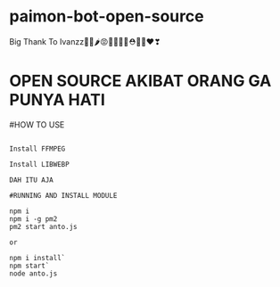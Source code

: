# paimon-bot-open-source
Big Thank To Ivanzz🍎🍓🌶😡👹👺💃👠⛑🏓🎯❤❣

# OPEN SOURCE AKIBAT ORANG GA PUNYA HATI

#HOW TO USE

```Install Nodejs

Install FFMPEG

Install LIBWEBP

DAH ITU AJA

#RUNNING AND INSTALL MODULE

npm i 
npm i -g pm2
pm2 start anto.js

or

npm i install`
npm start`
node anto.js

